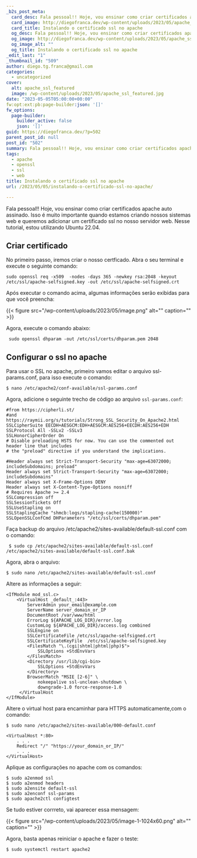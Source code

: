 ```yaml
---
_b2s_post_meta:
  card_desc: Fala pessoal!! Hoje, vou ensinar como criar certificados apache auto assinado. Isso é muito importante quando estamos criando nossos sistemas web e queremos ad
  card_image: http://diegofranca.dev/wp-content/uploads/2023/05/apache_ssl_featured.jpg
  card_title: Instalando o certificado ssl no apache
  og_desc: Fala pessoal!! Hoje, vou ensinar como criar certificados apache auto assinado. Isso é muito importante quando estamos criando nossos sistemas web e queremos ad
  og_image: http://diegofranca.dev/wp-content/uploads/2023/05/apache_ssl_featured.jpg
  og_image_alt: ""
  og_title: Instalando o certificado ssl no apache
_edit_last: "1"
_thumbnail_id: "509"
author: diego.tg.franca@gmail.com
categories:
  - uncategorized
cover:
  alt: apache_ssl_featured
  image: /wp-content/uploads/2023/05/apache_ssl_featured.jpg
date: "2023-05-05T05:00:00+00:00"
fw:opt:ext:pb:page-builder:json: '[]'
fw_options:
  page-builder:
    builder_active: false
    json: '[]'
guid: https://diegofranca.dev/?p=502
parent_post_id: null
post_id: "502"
summary: Fala pessoal!! Hoje, vou ensinar como criar certificados apache auto assinado. Isso é muito importante quando estamos criando nossos sistemas web e queremos adicionar um certificado ssl no nosso servidor web. Nesse tutorial, estou utilizando Ubuntu 22.04.
tags:
  - apache
  - openssl
  - ssl
  - web
title: Instalando o certificado ssl no apache
url: /2023/05/05/instalando-o-certificado-ssl-no-apache/

---
```

Fala pessoal!! Hoje, vou ensinar como criar certificados apache auto assinado. Isso é muito importante quando estamos criando nossos sistemas web e queremos adicionar um certificado ssl no nosso servidor web. Nesse tutorial, estou utilizando Ubuntu 22.04.

## Criar certificado

No primeiro passo, iremos criar o nosso certficado. Abra o seu terminal e execute o seguinte comando:

```
sudo openssl req -x509  -nodes -days 365 -newkey rsa:2048 -keyout /etc/ssl/apache-selfsigned.key -out /etc/ssl/apache-selfsigned.crt
```

Após executar o comando acima, algumas informações serão exibidas para que você preencha:

{{< figure src="/wp-content/uploads/2023/05/image.png" alt="" caption="" >}}

Agora, execute o comando abaixo:

```
 sudo openssl dhparam -out /etc/ssl/certs/dhparam.pem 2048
```

## Configurar o ssl no apache

Para usar o SSL no apache, primeiro vamos editar o arquivo ssl-params.conf, para isso execute o comando:

```
$ nano /etc/apache2/conf-available/ssl-params.conf
```

Agora, adicione o seguinte trecho de código ao arquivo `ssl-params.conf`:

```
#from https://cipherli.st/
#and https://raymii.org/s/tutorials/Strong_SSL_Security_On_Apache2.html
SSLCipherSuite EECDH+AESGCM:EDH+AESGCM:AES256+EECDH:AES256+EDH
SSLProtocol All -SSLv2 -SSLv3
SSLHonorCipherOrder On
# Disable preloading HSTS for now. You can use the commented out header line that includes
# the "preload" directive if you understand the implications.

#Header always set Strict-Transport-Security "max-age=63072000; includeSubdomains; preload"
Header always set Strict-Transport-Security "max-age=63072000; includeSubdomains"
Header always set X-Frame-Options DENY
Header always set X-Content-Type-Options nosniff
# Requires Apache >= 2.4
SSLCompression off
SSLSessionTickets Off
SSLUseStapling on
SSLStaplingCache "shmcb:logs/stapling-cache(150000)"
SSLOpenSSLConfCmd DHParameters "/etc/ssl/certs/dhparam.pem"
```

Faça backup do arquivo /etc/apache2/sites-available/default-ssl.conf com o comando:

```
 $ sudo cp /etc/apache2/sites-available/default-ssl.conf /etc/apache2/sites-available/default-ssl.conf.bak
```

Agora, abra o arquivo:

```
$ sudo nano /etc/apache2/sites-available/default-ssl.conf
```

Altere as informações a seguir:

```
<IfModule mod_ssl.c>
    <VirtualHost _default_:443>
        ServerAdmin your_email@example.com
        ServerName server_domain_or_IP
        DocumentRoot /var/www/html
        ErrorLog ${APACHE_LOG_DIR}/error.log
        CustomLog ${APACHE_LOG_DIR}/access.log combined
        SSLEngine on
        SSLCertificateFile /etc/ssl/apache-selfsigned.crt
        SSLCertificateKeyFile  /etc/ssl/apache-selfsigned.key
        <FilesMatch "\.(cgi|shtml|phtml|php)$">
            SSLOptions +StdEnvVars
        </FilesMatch>
        <Directory /usr/lib/cgi-bin>
            SSLOptions +StdEnvVars
        </Directory>
        BrowserMatch "MSIE [2-6]" \
            nokeepalive ssl-unclean-shutdown \
            downgrade-1.0 force-response-1.0
     </VirtualHost
</IfModule>

```

Altere o virtual host para encaminhar para HTTPS automaticamente,com o comando:

```
$ sudo nano /etc/apache2/sites-available/000-default.conf
```

```
<VirtualHost *:80>
    . . .
    Redirect "/" "https://your_domain_or_IP/"
    . . .
</VirtualHost>
```

Aplique as configurações no apache com os comandos:

```
$ sudo a2enmod ssl
$ sudo a2enmod headers
$ sudo a2ensite default-ssl
$ sudo a2enconf ssl-params
$ sudo apache2ctl configtest
```

Se tudo estiver corrreto, vai aparecer essa mensagem:

{{< figure src="/wp-content/uploads/2023/05/image-1-1024x60.png" alt="" caption="" >}}

Agora, basta apenas reiniciar o apache e fazer o teste:

```
$ sudo systemctl restart apache2
```
